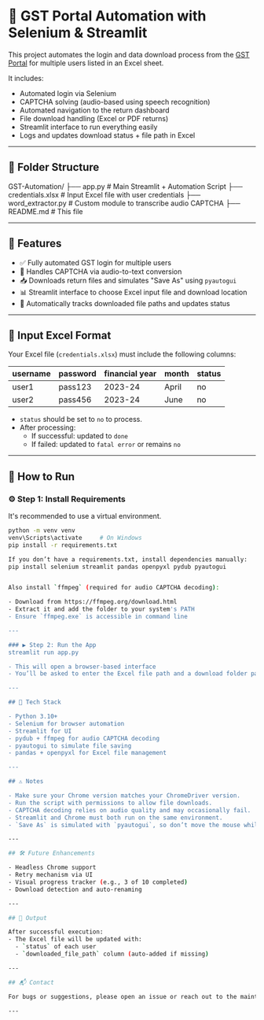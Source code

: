 # 🧾 GST Portal Automation with Selenium & Streamlit

This project automates the login and data download process from the [GST Portal](https://services.gst.gov.in) for multiple users listed in an Excel sheet.

It includes:
- Automated login via Selenium
- CAPTCHA solving (audio-based using speech recognition)
- Automated navigation to the return dashboard
- File download handling (Excel or PDF returns)
- Streamlit interface to run everything easily
- Logs and updates download status + file path in Excel
---

## 📂 Folder Structure

GST-Automation/
├── app.py                  # Main Streamlit + Automation Script
├── credentials.xlsx        # Input Excel file with user credentials
├── word_extractor.py       # Custom module to transcribe audio CAPTCHA
├── README.md               # This file

---

## 📌 Features

- ✅ Fully automated GST login for multiple users
- 🔐 Handles CAPTCHA via audio-to-text conversion
- 📥 Downloads return files and simulates "Save As" using `pyautogui`
- 📊 Streamlit interface to choose Excel input file and download location
- 📁 Automatically tracks downloaded file paths and updates status

---

## 📄 Input Excel Format

Your Excel file (`credentials.xlsx`) must include the following columns:

| username  | password | financial year | month   | status |
|-----------|----------|----------------|---------|--------|
| user1     | pass123  | 2023-24        | April   | no     |
| user2     | pass456  | 2023-24        | June    | no     |

- `status` should be set to `no` to process.
- After processing:
  - If successful: updated to `done`
  - If failed: updated to `fatal error` or remains `no`

---

## 🚀 How to Run

### ⚙️ Step 1: Install Requirements

It's recommended to use a virtual environment.

```bash
python -m venv venv
venv\Scripts\activate     # On Windows
pip install -r requirements.txt

If you don’t have a requirements.txt, install dependencies manually:
pip install selenium streamlit pandas openpyxl pydub pyautogui


Also install `ffmpeg` (required for audio CAPTCHA decoding):

- Download from https://ffmpeg.org/download.html
- Extract it and add the folder to your system's PATH
- Ensure `ffmpeg.exe` is accessible in command line

---

### ▶️ Step 2: Run the App
streamlit run app.py

- This will open a browser-based interface
- You’ll be asked to enter the Excel file path and a download folder path

---

## 🧠 Tech Stack

- Python 3.10+
- Selenium for browser automation
- Streamlit for UI
- pydub + ffmpeg for audio CAPTCHA decoding
- pyautogui to simulate file saving
- pandas + openpyxl for Excel file management

---

## ⚠️ Notes

- Make sure your Chrome version matches your ChromeDriver version.
- Run the script with permissions to allow file downloads.
- CAPTCHA decoding relies on audio quality and may occasionally fail.
- Streamlit and Chrome must both run on the same environment.
- `Save As` is simulated with `pyautogui`, so don’t move the mouse while it's running.

---

## 🛠️ Future Enhancements

- Headless Chrome support
- Retry mechanism via UI
- Visual progress tracker (e.g., 3 of 10 completed)
- Download detection and auto-renaming

---

## 🧾 Output

After successful execution:
- The Excel file will be updated with:
  - `status` of each user
  - `downloaded_file_path` column (auto-added if missing)

---

## 📬 Contact

For bugs or suggestions, please open an issue or reach out to the maintainer.

---
